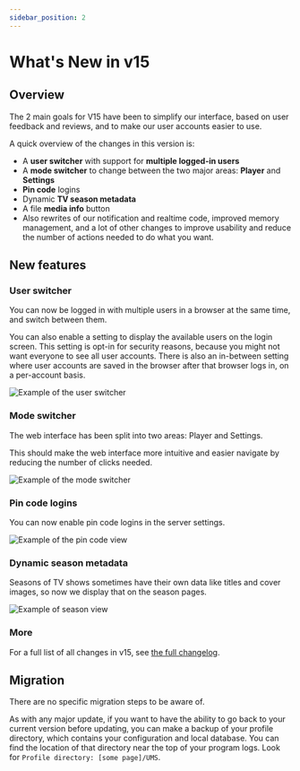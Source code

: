 ```yaml
---
sidebar_position: 2
---
```


# What's New in v15

## Overview

The 2 main goals for V15 have been to simplify our interface, based on user feedback and reviews, and to make our user accounts easier to use.

A quick overview of the changes in this version is:
- A **user switcher** with support for **multiple logged-in users**
- A **mode switcher** to change between the two major areas: **Player** and **Settings**
- **Pin code** logins
- Dynamic **TV season metadata**
- A file **media info** button
- Also rewrites of our notification and realtime code, improved memory management, and a lot of other changes to improve usability and reduce the number of actions needed to do what you want.

## New features

### User switcher

You can now be logged in with multiple users in a browser at the same time, and switch between them.

You can also enable a setting to display the available users on the login screen. This setting is opt-in for security reasons, because you might not want everyone to see all user accounts. There is also an in-between setting where user accounts are saved in the browser after that browser logs in, on a per-account basis.

![Example of the user switcher](@site/docs/img/whats-new-in-v15-user-switcher.png)

### Mode switcher

The web interface has been split into two areas: Player and Settings.

This should make the web interface more intuitive and easier navigate by reducing the number of clicks needed.

![Example of the mode switcher](@site/docs/img/whats-new-in-v15-mode-switcher.png)

### Pin code logins

You can now enable pin code logins in the server settings.

![Example of the pin code view](@site/docs/img/whats-new-in-v15-pin-code.png)

### Dynamic season metadata

Seasons of TV shows sometimes have their own data like titles and cover images, so now we display that on the season pages.

![Example of season view](@site/docs/img/whats-new-in-v15-season-metadata.png)

### More

For a full list of all changes in v15, see [the full changelog](https://github.com/UniversalMediaServer/UniversalMediaServer/blob/main/CHANGELOG.md).

## Migration

There are no specific migration steps to be aware of.

As with any major update, if you want to have the ability to go back to your current version before updating, you can make a backup of your profile directory, which contains your configuration and local database. You can find the location of that directory near the top of your program logs. Look for `Profile directory: [some page]/UMS`.
